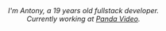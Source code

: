 <div align="center"><em>I'm Antony, a 19 years old fullstack developer.<br/>Currently working at <a href="https://pandavideo.com.br/" target="_blank">Panda Video</a>.</em></div>
<!--<h1 align="center">[Fullstack developer]</h1>
<br />
<div align="center"><em>I'm Antony, a 18 years old developer.<br/>Currently working at <a href="https://pandavideo.com.br/" target="_blank">Panda Video</a>.</em></div>
<br />
<div align="center">
  <img align="center" width="70%" src="https://github-readme-stats.vercel.app/api?username=AntonyOnScript&theme=vue" />
  <br/>
  <br/>
  <img align="center" width="70%" src="https://github-readme-stats.vercel.app/api/top-langs?username=AntonyOnScript&layout=compact&langs_count=8&theme=vue" />-->
</div>
</a>
